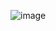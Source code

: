 ![image](https://user-images.githubusercontent.com/49604034/210852004-8fd1e6ca-b5d7-4a66-acf2-f065876214f7.png)
